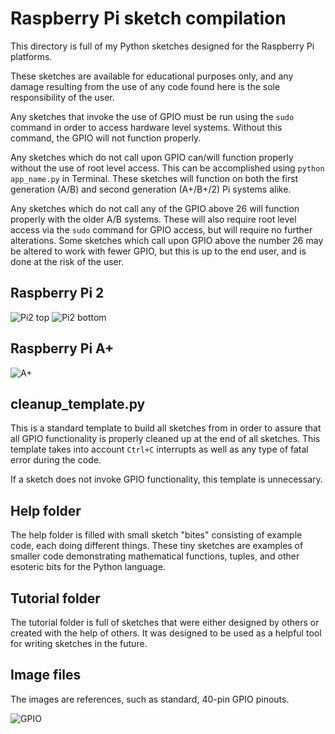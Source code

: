 # Raspberry Pi sketch compilation
This directory is full of my Python sketches designed for the Raspberry Pi
platforms.

These sketches are available for educational purposes only, and any damage
resulting from the use of any code found here is the sole responsibility of the
user.

Any sketches that invoke the use of GPIO must be run using the `sudo` command in
order to access hardware level systems.  Without this command, the GPIO will not
function properly.

Any sketches which do not call upon GPIO can/will function properly without the
use of root level access.  This can be accomplished using `python app_name.py`
in Terminal.  These sketches will function on both the first generation (A/B)
and second generation (A+/B+/2) Pi systems alike.

Any sketches which do not call any of the GPIO above 26 will function properly
with the older A/B systems.  These will also require root level access via the
`sudo` command for GPIO access, but will require no further alterations.  Some
sketches which call upon GPIO above the number 26 may be altered to work with
fewer GPIO, but this is up to the end user, and is done at the risk of the user.

## Raspberry Pi 2
![Pi2 top](https://bytebucket.org/stillborn86/python/raw/835fe61c11328ba57874134bf70cec4f274f6e96/images/raspberry_pi_2_top.png?token=c5b511bbea49c97c419a87b76dd15cc5a35f20f8)
![Pi2 bottom](https://bytebucket.org/stillborn86/python/raw/835fe61c11328ba57874134bf70cec4f274f6e96/images/raspberry_pi_2_bottom.jpg?token=25e5088cb0f3ba4250b761e1fb4a0832d803c035)

## Raspberry Pi A+
![A+](http://www.raspberrypi.org/wp-content/uploads/2014/11/A-_Overhead.jpg)

## cleanup_template.py
This is a standard template to build all sketches from in order to assure that
all GPIO functionality is properly cleaned up at the end of all sketches.  This
template takes into account `Ctrl+C` interrupts as well as any type of fatal
error during the code.

If a sketch does not invoke GPIO functionality, this template is unnecessary.

## Help folder
The help folder is filled with small sketch "bites" consisting of example code,
each doing different things. These tiny sketches are examples of smaller code
demonstrating mathematical functions, tuples, and other esoteric bits for the
Python language.

## Tutorial folder
The tutorial folder is full of sketches that were either designed by others or
created with the help of others.  It was designed to be used as a helpful tool
for writing sketches in the future.

## Image files
The images are references, such as standard, 40-pin GPIO pinouts.

![GPIO](https://bytebucket.org/stillborn86/python/raw/c6c8a65d1ee7e42cb45e3feedb72c6189ae20d25/images/bplus_gpio_pinout.jpeg?token=cbc5d7ef6dc071f9ad8117f7bbf18269ff278dda)


